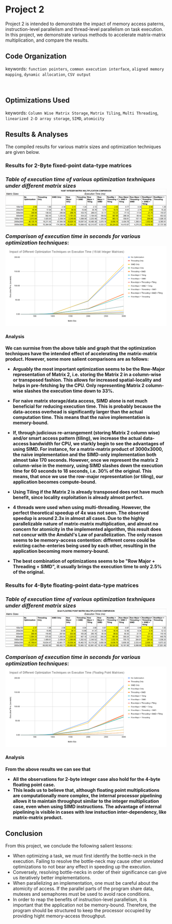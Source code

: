 <h1>Project 2</h1>

Project 2 is intended to demonstrate the impact of memory access paterns, instruction-level parallelism and thread-level parallelism on task execution. In this project, we demonstrate various methods to accelerate matrix-matrix multiplication, and compare the results.

<h2>Code Organization</h2>

keywords: `function pointers`, `common execution interface`, `aligned memory mapping`, `dynamic allocation`, `CSV output`

<br>

<h2>Optimizations Used</h2>

keywords: `Column Wise Matrix Storage`, `Matrix Tiling`, `Multi Threading`, `linearized 2-D array storage`, `SIMD`, `atomicity`

<h2>Results & Analyses</h2>

The compiled results for various matrix sizes and optimization techniques are given below.
<br>

<h3>Results for 2-Byte fixed-point data-type matrices<h3>

_Table of execution time of various optimization texhniques under different matrix sizes_
![graph](./short_table.PNG)

_Comparison of execution time in seconds for various optimization techniques_:
![graph](./short_results.png)

<h4>Analysis<h4>
We can surmise from the above table and graph that the optimization techniques have the intended effect of accelerating the matrix-matrix product. However, some more salient comparisons are as follows:

- Arguably the most important optimization seems to be the **Row-Major representation of Matrix 2**, i.e. storing the Matrix 2 in a column-wise or transposed fashion. This allows for increased **spatial-locality** and helps in **pre-fetching** by the CPU. Only representing Matrix 2 column-wise slashes the execution time down to 33%.

- For naive matrix storage/data access, **SIMD** alone is not much beneficial for reducing execution time. This is probably because the data-access overhead is significantly larger than the actual computation time. This means that the naive implementation is **memory-bound**.

- If, through judicious re-arrangement (storing Matrix 2 column wise) and/or smart access pattern (tiling), we increase the actual data-access bandwidth for CPU, we starkly begin to see the advantages of using **SIMD**.
For instance, for a matrix-matrix product of 3000x3000, the naive implementation and the SIMD-only implementation both almost take 170 seconds. However, once we represent the matrix 2 column-wise in the memory, using **SIMD** slashes down the execution time for 60 seconds to 18 seconds, i.e. **30%** of the original. This means, that once we use the row-major representation (or tiling), our application becomes **compute-bound**.

- Using **Tiling** if the Matrix 2 is already transposed does not have much benefit, since locality exploitation is already almost perfect.

- 4 threads were used when using multi-threading. However, the perfect theoretical speedup of **4x** was not seen. The observed speedup is around **2.3x** in almost all cases. Due to the highly parallelizable nature of matrix-matrix multiplication, and almost no concern for atomicity in the implemented algorithm, this result does not concur with the **Amdahl's Law** of parallelization. The only reason seems to be memory-access contention: different cores could be evicting cache-enteries being used by each other, resulting in the application becoming more memory-bound.

- The best combination of optimizations seems to be "Row Major + Threading + SIMD", it usually brings the execution time to only **2.5% of the original**.

<h3>Results for 4-Byte floating-point data-type matrices<h3>

_Table of execution time of various optimization texhniques under different matrix sizes_
![graph](./float_table.PNG)

_Comparison of execution time in seconds for various optimization techniques_:
![graph](./float_results.png)

<h4>Analysis<h4>

From the above results we can see that

- All the observations for 2-byte integer case also hold for the 4-byte floating point case.
- This leads us to believe that, although floating point multiplications are computationally more complex, the **internal processor pipelining** allows it to maintain throughput similar to the integer multiplication case, even when using SIMD instructions. The advantage of internal pipelining is visible in cases with low instuction inter-dependency, like matrix-matrix product.

<h2>Conclusion</h2>

From this project, we conclude the following salient lessons:

- When optimizing a task, we must first identify the bottle-neck in the execution. Failing to resolve the bottle-neck may cause other unrelated optimizations to not bear any effect in speeding up the execution.
- Conversely, resolving bottle-necks in order of their significance can give us iteratively better implementations.
- When parallelizing an implementation, one must be careful about the atomicity of access. If the parallel parts of the program share data, mutexes and semaphores must be used to avoid race conditions.
- In order to reap the benefits of instruction-level parallelism, it is important that the application not be memory-bound. Therefore, the program should be structured to keep the processor occupied by providing hight memory-access throughput.